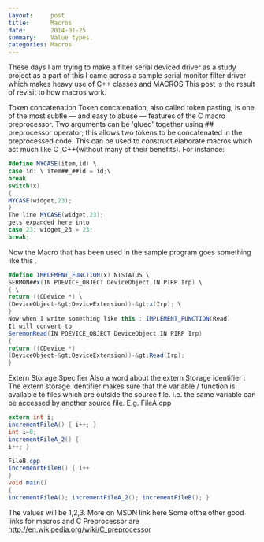 ```yaml
---
layout:     post
title:      Macros
date:       2014-01-25
summary:    Value types.
categories: Macros
---
```


These days I am trying to make a filter serial deviced driver as a study project as a part of this I came across a sample serial monitor filter driver which makes heavy use of C++ classes and MACROS
This post is the result of revisit to how macros work.

Token concatenation
Token concatenation, also called token pasting, is one of the most subtle — and easy to abuse — features of the C macro preprocessor. Two arguments can be 'glued' together using ## preprocessor operator; this allows two tokens to be concatenated in the preprocessed code. This can be used to construct elaborate macros which act much like C ,C++(without many of their benefits).
For instance:

```csharp
#define MYCASE(item,id) \
case id: \ item##_##id = id;\
break
switch(x)
{
MYCASE(widget,23);
}
The line MYCASE(widget,23);
gets expanded here into
case 23: widget_23 = 23;
break;
```

Now the Macro that has been used in the sample program goes something like this .

```csharp
#define IMPLEMENT_FUNCTION(x) NTSTATUS \
SERMON##x(IN PDEVICE_OBJECT DeviceObject,IN PIRP Irp) \
{ \
return ((CDevice *) \
(DeviceObject-&gt;DeviceExtension))-&gt;x(Irp); \
}
Now when I write something like this : IMPLEMENT_FUNCTION(Read)
It will convert to
SeremonRead(IN PDEVICE_OBJECT DeviceObject,IN PIRP Irp)
{
return ((CDevice *)
(DeviceObject-&gt;DeviceExtension))-&gt;Read(Irp);
}

```



Extern Storage Specifier
Also a word about the extern Storage identifier : The extern storage Identifier makes sure that the variable / function is available to files which are outside the source file. i.e. the same variable can be accessed by another source file.
E.g.
FileA.cpp

```csharp
extern int i;
incrementFileA() { i++; }
int i=0;
incrementFileA_2() {
i++; }

FileB.cpp
incremenrtFileB() { i++
}
void main()
{
incrementFileA(); incrementFileA_2(); incrementFileB(); }

```
The values will be 1,2,3. More on MSDN link here Some ofthe other good links for macros and C Preprocessor are http://en.wikipedia.org/wiki/C_preprocessor